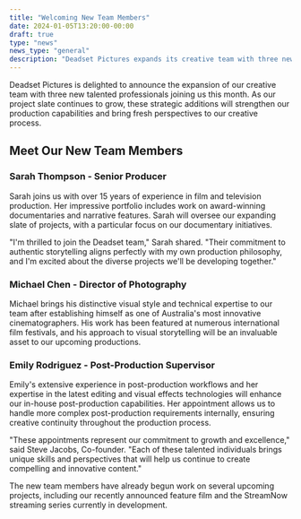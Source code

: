 ```yaml
---
title: "Welcoming New Team Members"
date: 2024-01-05T13:20:00-00:00
draft: true
type: "news"
news_type: "general"
description: "Deadset Pictures expands its creative team with three new talented professionals joining our production department."
---
```


Deadset Pictures is delighted to announce the expansion of our creative team with three new talented professionals joining us this month. As our project slate continues to grow, these strategic additions will strengthen our production capabilities and bring fresh perspectives to our creative process.

## Meet Our New Team Members

### Sarah Thompson - Senior Producer

Sarah joins us with over 15 years of experience in film and television production. Her impressive portfolio includes work on award-winning documentaries and narrative features. Sarah will oversee our expanding slate of projects, with a particular focus on our documentary initiatives.

"I'm thrilled to join the Deadset team," Sarah shared. "Their commitment to authentic storytelling aligns perfectly with my own production philosophy, and I'm excited about the diverse projects we'll be developing together."

### Michael Chen - Director of Photography

Michael brings his distinctive visual style and technical expertise to our team after establishing himself as one of Australia's most innovative cinematographers. His work has been featured at numerous international film festivals, and his approach to visual storytelling will be an invaluable asset to our upcoming productions.

### Emily Rodriguez - Post-Production Supervisor

Emily's extensive experience in post-production workflows and her expertise in the latest editing and visual effects technologies will enhance our in-house post-production capabilities. Her appointment allows us to handle more complex post-production requirements internally, ensuring creative continuity throughout the production process.

"These appointments represent our commitment to growth and excellence," said Steve Jacobs, Co-founder. "Each of these talented individuals brings unique skills and perspectives that will help us continue to create compelling and innovative content."

The new team members have already begun work on several upcoming projects, including our recently announced feature film and the StreamNow streaming series currently in development.